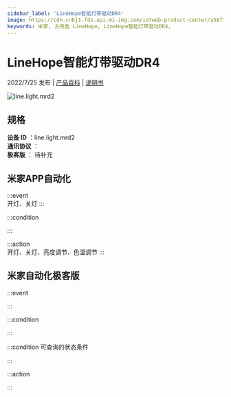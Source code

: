 ```yaml
---
sidebar_label: 'LineHope智能灯带驱动DR4'
image: https://cdn.cnbj1.fds.api.mi-img.com/iotweb-product-center/a58f7b02b3f86373ab78b47b0a06fd8b_1642469326349.png?GalaxyAccessKeyId=AKVGLQWBOVIRQ3XLEW&Expires=9223372036854775807&Signature=GbptQdnoP/KHcls5VBJxrZgHB1o=
keywords: 米家, 方舟鱼 LineHope, LineHope智能灯带驱动DR4, 
---
```

# LineHope智能灯带驱动DR4

2022/7/25 发布 | [产品百科](https://home.mi.com/webapp/content/baike/product/index.html?model=line.light.mrd2/) | [说明书](https://home.mi.com/views/introduction.html?model=line.light.mrd2&region=cn)

![line.light.mrd2](https://cdn.cnbj1.fds.api.mi-img.com/iotweb-product-center/a58f7b02b3f86373ab78b47b0a06fd8b_1642469326349.png?GalaxyAccessKeyId=AKVGLQWBOVIRQ3XLEW&Expires=9223372036854775807&Signature=GbptQdnoP/KHcls5VBJxrZgHB1o=)

## 规格  
> 
**设备 ID** ：line.light.mrd2  
**通讯协议** ：  
**极客版**  ： 待补充 


## 米家APP自动化  

:::event  
开灯、关灯
:::

:::condition  

:::

:::action   
开灯、关灯、亮度调节、色温调节
:::

## 米家自动化极客版  

:::event  

:::

:::condition  

:::

:::condition 可查询的状态条件  

:::

:::action  

:::

        
